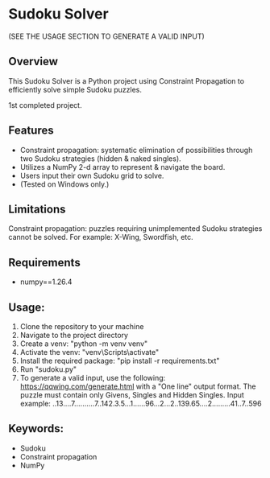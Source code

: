 # Sudoku Solver

(SEE THE USAGE SECTION TO GENERATE A VALID INPUT)

## Overview
This Sudoku Solver is a Python project using Constraint Propagation to 
efficiently solve simple Sudoku puzzles.

1st completed project.

## Features
- Constraint propagation: systematic elimination of possibilities through two Sudoku strategies (hidden & naked singles).
- Utilizes a NumPy 2-d array to represent & navigate the board.
- Users input their own Sudoku grid to solve.
- (Tested on Windows only.)

## Limitations
Constraint propagation: puzzles requiring unimplemented Sudoku strategies cannot be solved. For example: X-Wing, Swordfish, etc.

## Requirements
- numpy==1.26.4

## Usage:
1. Clone the repository to your machine
2. Navigate to the project directory
3. Create a venv: "python -m venv venv"
4. Activate the venv: "venv\Scripts\activate"
5. Install the required package: "pip install -r requirements.txt"
6. Run "sudoku.py"
7. To generate a valid input, use the following: https://qqwing.com/generate.html with a "One line" output format.
   The puzzle must contain only Givens, Singles and Hidden Singles.
   Input example: ..13....7..........7..142.3.5...1......96...2...2..139.65....2.........41..7..596

## Keywords:
- Sudoku
- Constraint propagation
- NumPy